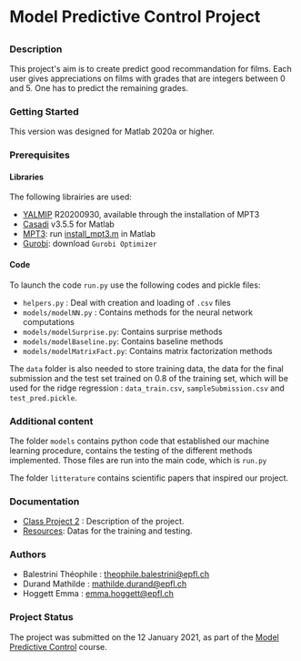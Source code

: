 # Model Predictive Control Project
##

### Description
<!--- Modify this section --->
This project's aim is to create predict good recommandation for films. Each user gives appreciations on films with grades that are integers between 0 and 5. One has to predict the remaining grades.




### Getting Started
<!--- Modify this section --->
This version was designed for Matlab 2020a or higher. 

<!---To run the model's calculation, it is only needed to execute the file `run.py`. On the terminal, the command is `python run.py`. The code should return a `results.csv` file with all its predictions, from the test data.--->

### Prerequisites

#### Libraries
<!--- Modify this section --->
The following librairies are used:
* [YALMIP](https://yalmip.github.io/) R20200930, available through the installation of MPT3
* [Casadi](https://web.casadi.org/get/) v3.5.5 for Matlab
* [MPT3](https://www.mpt3.org/Main/Installation): run [install_mpt3.m](https://www.mpt3.org/Main/Installation?action=download&upname=install_mpt3.m) in Matlab
* [Gurobi](https://www.gurobi.com/downloads/): download `Gurobi Optimizer`


#### Code 
<!--- Modify this section --->
To launch the code `run.py` use the following codes and pickle files:
* `helpers.py` : Deal with creation and loading of `.csv` files
* `models/modelNN.py` : Contains methods for the neural network computations
* `models/modelSurprise.py`: Contains surprise methods
* `models/modelBaseline.py`: Contains baseline methods
* `models/modelMatrixFact.py`: Contains matrix factorization methods


The `data` folder is also needed to store training data, the data for the final submission and the test set trained on 0.8 of the training set, which will be used for the ridge regression : `data_train.csv`, `sampleSubmission.csv` and `test_pred.pickle`.

### Additional content
<!--- Modify this section --->
The folder `models` contains python code that established our machine learning procedure,  contains the testing of the different methods implemented. Those files are run into the main code, which is `run.py`

The folder `litterature` contains scientific papers that inspired our project.

### Documentation
<!--- Modify this section --->
* [Class Project 2](https://https://github.com/epfml/ML_course/tree/master/projects/project2/project_recommender_system) : Description of the project.
* [Resources](https://www.https://www.aicrowd.com/challenges/epfl-ml-recommender-system-2019/dataset_files): Datas for the training and testing.

### Authors
* Balestrini Théophile : theophile.balestrini@epfl.ch
* Durand Mathilde : mathilde.durand@epfl.ch
* Hoggett Emma : emma.hoggett@epfl.ch

### Project Status
The project was submitted on the 12 January 2021, as part of the [Model Predictive Control](https://www.epfl.ch/labs/la/page-53049-en-html/teaching-mpc/) course.
